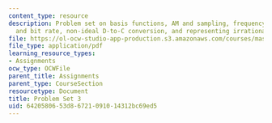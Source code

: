 ```yaml
---
content_type: resource
description: Problem set on basis functions, AM and sampling, frequency, sampling
  and bit rate, non-ideal D-to-C conversion, and representing irrational frequencies.
file: https://ol-ocw-studio-app-production.s3.amazonaws.com/courses/mas-160-signals-systems-and-information-for-media-technology-fall-2007/6420580653d86721091014312bc69ed5_ps3.pdf
file_type: application/pdf
learning_resource_types:
- Assignments
ocw_type: OCWFile
parent_title: Assignments
parent_type: CourseSection
resourcetype: Document
title: Problem Set 3
uid: 64205806-53d8-6721-0910-14312bc69ed5
---
```

